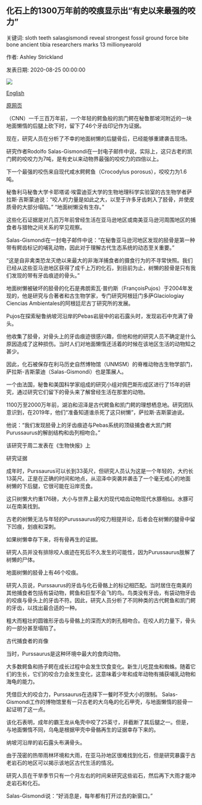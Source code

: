 ## 化石上的1300万年前的咬痕显示出“有史以来最强的咬力”

关键词: sloth teeth salasgismondi reveal strongest fossil ground force bite bone ancient tibia researchers marks 13 millionyearold

作者: Ashley Strickland

发表日期: 2020-08-25 00:00:00

![](https://cdn.cnn.com/cnnnext/dam/assets/200825133447-02-ancient-finds-purusaurus-attack-super-tease.jpg)

[English](13%20million-year-old%20bite%20marks%20on%20fossil%20reveal%20%27strongest%20bite%20force%20ever%27.md)

[原网页](https://edition.cnn.com/2020/08/25/world/sloth-fossil-bite-marks-scn-trnd/index.html)

（CNN）一千三百万年前，一个年轻的鳄鱼般的凯门鳄在秘鲁那坡河附近的一块地面懒惰的后腿上砍下时，留下了46个牙齿印记作为证据。

现在，研究人员在分析了不幸的地面树懒的后腿骨后，已经能够重建袭击现场。

研究作者Rodolfo Salas-Gismondi在一封电子邮件中说，实际上，这只古老的凯门鳄的咬咬力为7吨，是有史以来动物界最强的咬咬力的四倍以上。

下一个最强的咬伤来自现代咸水鳄鳄鱼（Crocodylus porosus），咬咬力为1.6吨。

秘鲁利马秘鲁大学卡耶塔诺·埃雷迪亚大学的生物地理科学实验室的古生物学者萨拉斯·吉斯蒙迪说：“咬人的力量是如此之大，以至于许多牙齿刺入了胫骨，并使皮质骨的大部分塌陷。” “地面树懒没有生存。”

这些化石证据是对几百万年前曾经生活在亚马逊地区或南美亚马逊河周围地区的捕食者与猎物之间关系的罕见观察。

Salas-Gismondi在一封电子邮件中说：“在秘鲁亚马逊河地区发现的胫骨是第一种带有鳄齿标记的哺乳动物，因此对于理解古代生态系统的动态至关重要。”

“这是自非禽类恐龙灭绝以来最大的非海洋捕食者的摄食行为的不寻常快照。我们已经从这些亚马逊地区获得了成千上万的化石，到目前为止，树懒的胫骨是只有我们发现的带有牙齿痕迹的骨头。”

地面树懒被破坏的胫骨的化石是弗朗索瓦·普约斯（FrançoisPujos）于2004年发现的，他是研究与合著者和古生物学家，专门研究阿根廷门多萨Glaciologíay Ciencias Ambientales的阿根廷尼古丁研究所的发展。

Pujos在探索秘鲁纳坡河沿岸的Pebas岩层中的岩石露头时，发现岩石中充满了骨头。

他收集了胫骨，对骨头上的牙齿痕迹很感兴趣，但他和他的研究人员不确定是什么原因造成了这种损伤。当时人们对地面懒惰还活着的时候在该地区生活的动物知之甚少。

因此，化石被保存在利马历史自然博物馆（UNMSM）的脊椎动物古生物学部门，萨拉斯-吉斯蒙迪（Salas-Gismondi）也是策展人。

一个由法国，秘鲁和美国科学家组成的研究小组对佩巴斯形成区进行了15年的研究，通过研究它们留下的骨头来了解曾经生活在那里的动物。

1100万至2000万年前，湖泊和沼泽是古代鳄鱼和凯门鳄的理想栖息地。研究团队意识到，在2019年，他们“准备知道谁杀死了这只树懒”，萨拉斯·吉斯蒙迪说。

他说：“我们发现胫骨上的牙齿痕迹与Pebas系统的顶级捕食者大凯门鳄Purussaurus的解剖结构和齿列相吻合。”

该研究于周二发表在《生物快报》上

研究证据

成年时，Purssaurus可以长到33英尺，但研究人员认为这是一个年轻的，大约长13英尺。正是在正确的时间和地点，从沼泽中突袭并袭击了一个毫无戒心的地面树懒的下后腿，它很可能在沿岸觅食。

这只树懒大约重176磅，大小与世界上最大的现代啮齿动物现代水豚相似。水豚可以在南美找到。

古老的树懒无法与年轻的Purussaurus的咬力相提并论，后者会在树懒的腿骨中留下凹痕，划痕和深刺。

如果树懒幸存下来，将有骨再生的证据。

研究人员并没有排除咬人痕迹在死后不久发生的可能性，因为Purussaurus肢解了树懒的尸体。

地面树懒的胫骨上有46个咬痕。

研究人员说，Purssaurus的牙齿与化石骨骼上的标记相匹配。当时居住在南美的其他捕食者包括有袋动物，鳄鱼和巨型不会飞的鸟。鸟类没有牙齿，有袋动物牙齿的咬痕与骨头上的牙齿不符。因此，研究人员分析了不同种类的古代鳄鱼和凯门鳄的牙齿，以找出最合适的一种。

粗大而粗壮的圆锥形牙齿与骨骼上的深而大的刺孔相吻合。在咬人的力量下，骨头的一部分甚至塌陷了。

古代捕食者的肖像

当时，Purssaurus是这种环境中最大的食肉动物。

大多数鳄鱼和扬子鳄在成长过程中会发生饮食变化。新生儿吃昆虫和蜘蛛。随着它们的生长，它们的咬合力会发生变化，这意味着少年和成年动物有捕获哺乳动物和海龟的能力。

凭借巨大的咬合力，Purssaurus在选择下一餐时不受大小的限制。 Salas-Gismondi工作的博物馆里有一只古老的大乌龟的化石甲壳，与地面懒惰的胫骨一起证明了这一点。

该化石表明，成年的霸王龙从龟壳中咬了25英寸，并截断了其后腿之一。但是，与地面懒惰不同，乌龟是根据甲壳中骨骼再生的证据幸存下来的。

纳坡河沿岸的岩石露头布满骨头。

由于茂密的热带雨林环境和大雨，在亚马孙地区很难找到化石，但是研究暴露于古老岩石的地区可以揭示该地区古代生活的情况。

研究人员在干旱季节只有一个月左右的时间来研究这些岩石，然后再下大雨才能冲走岩石和化石。

Salas-Gismondi说：“好消息是，每年都有打开过去的新窗口。”